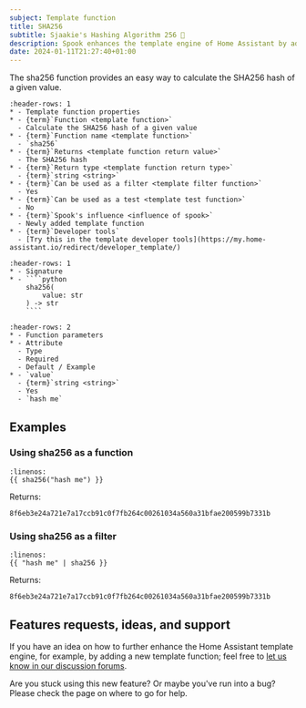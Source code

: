 ```yaml
---
subject: Template function
title: SHA256
subtitle: Sjaakie's Hashing Algorithm 256 🤣
description: Spook enhances the template engine of Home Assistant by adding a sha256 function.
date: 2024-01-11T21:27:40+01:00
---
```


The sha256 function provides an easy way to calculate the SHA256 hash of a given value.

```{list-table}
:header-rows: 1
* - Template function properties
* - {term}`Function <template function>`
  - Calculate the SHA256 hash of a given value
* - {term}`Function name <template function>`
  - `sha256`
* - {term}`Returns <template function return value>`
  - The SHA256 hash
* - {term}`Return type <template function return type>`
  - {term}`string <string>`
* - {term}`Can be used as a filter <template filter function>`
  - Yes
* - {term}`Can be used as a test <template test function>`
  - No
* - {term}`Spook's influence <influence of spook>`
  - Newly added template function
* - {term}`Developer tools`
  - [Try this in the template developer tools](https://my.home-assistant.io/redirect/developer_template/)
```

`````{list-table}
:header-rows: 1
* - Signature
* - ````python
    sha256(
        value: str
    ) -> str
    ````
`````

```{list-table}
:header-rows: 2
* - Function parameters
* - Attribute
  - Type
  - Required
  - Default / Example
* - `value`
  - {term}`string <string>`
  - Yes
  - `hash me`
```

## Examples

### Using sha256 as a function

```{code-block} python
:linenos:
{{ sha256("hash me") }}
```

Returns:

```{code-block} python
8f6eb3e24a721e7a17ccb91c0f7fb264c00261034a560a31bfae200599b7331b
```

### Using sha256 as a filter

```{code-block} python
:linenos:
{{ "hash me" | sha256 }}
```

Returns:

```{code-block} python
8f6eb3e24a721e7a17ccb91c0f7fb264c00261034a560a31bfae200599b7331b
```

## Features requests, ideas, and support

If you have an idea on how to further enhance the Home Assistant template engine, for example, by adding a new template function; feel free to [let us know in our discussion forums](https://github.com/frenck/spook/discussions).

Are you stuck using this new feature? Or maybe you've run into a bug? Please check the [](../support) page on where to go for help.
